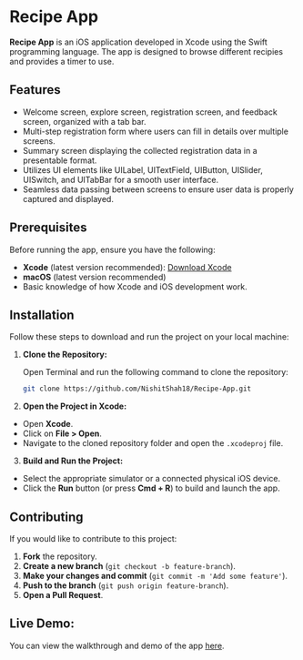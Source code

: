 # Recipe App

**Recipe App** is an iOS application developed in Xcode using the Swift programming language. The app is designed to browse different recipies and provides a timer to use.

## Features

- Welcome screen, explore screen, registration screen, and feedback screen, organized with a tab bar.
- Multi-step registration form where users can fill in details over multiple screens.
- Summary screen displaying the collected registration data in a presentable format.
- Utilizes UI elements like UILabel, UITextField, UIButton, UISlider, UISwitch, and UITabBar for a smooth user interface.
- Seamless data passing between screens to ensure user data is properly captured and displayed.

## Prerequisites

Before running the app, ensure you have the following:

- **Xcode** (latest version recommended): [Download Xcode](https://developer.apple.com/xcode/)
- **macOS** (latest version recommended)
- Basic knowledge of how Xcode and iOS development work.

## Installation

Follow these steps to download and run the project on your local machine:

1. **Clone the Repository:**

   Open Terminal and run the following command to clone the repository:

   ```bash
   git clone https://github.com/NishitShah18/Recipe-App.git
   ```

2. **Open the Project in Xcode:**
  - Open **Xcode**.
  - Click on **File > Open**.
  - Navigate to the cloned repository folder and open the `.xcodeproj` file.

3. **Build and Run the Project:**
  - Select the appropriate simulator or a connected physical iOS device.
  - Click the **Run** button (or press **Cmd + R**) to build and launch the app.

## Contributing

If you would like to contribute to this project:

1. **Fork** the repository.
2. **Create a new branch** (`git checkout -b feature-branch`).
3. **Make your changes and commit** (`git commit -m 'Add some feature'`).
4. **Push to the branch** (`git push origin feature-branch`).
5. **Open a Pull Request**.

## Live Demo:
You can view the walkthrough and demo of the app [here](https://seneca-my.sharepoint.com/:v:/g/personal/ngshah3_myseneca_ca/EcxyjUsbjNhGg10tMObG-xQBX9g9gIM3cgyUCJCMDyKMpA?e=VzU8JM&nav=eyJyZWZlcnJhbEluZm8iOnsicmVmZXJyYWxBcHAiOiJTdHJlYW1XZWJBcHAiLCJyZWZlcnJhbFZpZXciOiJTaGFyZURpYWxvZy1MaW5rIiwicmVmZXJyYWxBcHBQbGF0Zm9ybSI6IldlYiIsInJlZmVycmFsTW9kZSI6InZpZXcifX0%3D).

